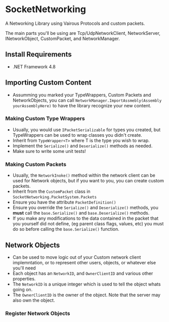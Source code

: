 # SocketNetworking
 A Networking Library using Vairous Protocols and custom packets.

 The main parts you'll be using are Tcp/UdpNetworkClient, NetworkServer, INetworkObject, CustomPacket, and NetworkManager.

## Install Requirements
 * .NET Framework 4.8

## Importing Custom Content
 * Assumming you marked your TypeWrappers, Custom Packets and NetworkObjects, you can call `NetworkManager.ImportAssmebly(Assembly yourAssemblyHere)` to have the library recognize your new content.

### Making Custom Type Wrappers
 * Usually, you would use `IPacketSerializable` for types you created, but TypeWrappers can be used to wrap classes you didn't create.
 * Inherit from `TypeWrapper<T>` where T is the type you wish to wrap.
 * Implement the `Serialize()` and `Deserialize()` methods as needed.
 * Make sure to write some unit tests!

### Making Custom Packets
 * Usually, the `NetworkInoke()` method within the network client can be used for Network objects, but if you want to you, you can create custom packets. 
 * Inherit from the `CustomPacket` class in `SocketNetworking.PacketSystem.Packets`
 * Ensure you have the attribute `PacketDefinition()`
 * Ensure you override the `Serialize()` and `Deserialize()` methods, you **must** call the `base.Serialize()` and `base.Deserialize()` methods. 
 * If you make any modifications to the data contained in the packet that you yourself did not define, (eg parent class flags, values, etc) you must do so before calling the `base.Serialize()` function.

## Network Objects
* Can be used to move logic out of your Custom network client implemntation, or to represent other users, objects, or whatever else you'll need
* Each object has an `NetworkID`, and `OwnerClientID` and various other properties. 
 * The `NetworkID` is a unique integer which is used to tell the object whats going on.
 * The `OwnerClientID` is the owner of the object. Note that the server may also own the object.

### Register Network Objects
